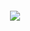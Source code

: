 <h5 align="center">

![](![image](https://github.com/user-attachments/assets/0e4b5fce-ca9d-4365-ad05-41a84ddd1882)
)
